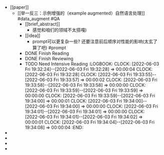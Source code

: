 - [[paper]]
	- [[举一反三：示例增强的（example augmented）自然语言处理]] #data_augment #QA
		- [[brief_abstract]]
			- 感觉和咱们的领域不太搭嘎)
		- [[idea]]
			- prompt可以更复杂一些? 还要注意前后顺序对性能的影响(太玄了算了吧) #prompt
		- DONE  Finish Reading
		- DONE Finish Reviewing
		- TODO Need Intensive Reading
		  :LOGBOOK:
		  CLOCK: [2022-06-03 Fri 19:32:24]--[2022-06-03 Fri 19:32:28] =>  00:00:04
		  CLOCK: [2022-06-03 Fri 19:32:28]
		  CLOCK: [2022-06-03 Fri 19:33:55]--[2022-06-03 Fri 19:33:57] =>  00:00:02
		  CLOCK: [2022-06-03 Fri 19:33:58]--[2022-06-03 Fri 19:33:58] =>  00:00:00
		  CLOCK: [2022-06-03 Fri 19:33:59]--[2022-06-03 Fri 19:33:59] =>  00:00:00
		  CLOCK: [2022-06-03 Fri 19:33:59]--[2022-06-03 Fri 19:34:00] =>  00:00:01
		  CLOCK: [2022-06-03 Fri 19:34:00]--[2022-06-03 Fri 19:34:00] =>  00:00:00
		  CLOCK: [2022-06-03 Fri 19:34:01]--[2022-06-03 Fri 19:34:01] =>  00:00:00
		  CLOCK: [2022-06-03 Fri 19:34:01]--[2022-06-03 Fri 19:34:02] =>  00:00:01
		  CLOCK: [2022-06-03 Fri 19:34:04]--[2022-06-03 Fri 19:34:08] =>  00:00:04
		  :END:
-
-
-
-